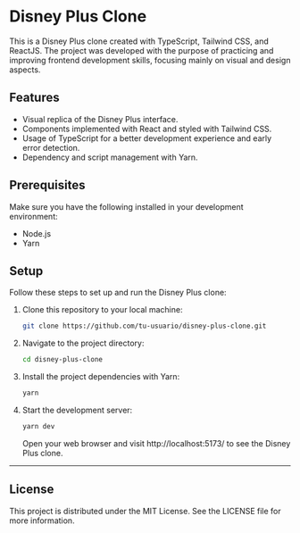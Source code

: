 # Disney Plus Clone

This is a Disney Plus clone created with TypeScript, Tailwind CSS, and ReactJS. The project was developed with the purpose of practicing and improving frontend development skills, focusing mainly on visual and design aspects.

## Features

- Visual replica of the Disney Plus interface.
- Components implemented with React and styled with Tailwind CSS.
- Usage of TypeScript for a better development experience and early error detection.
- Dependency and script management with Yarn.

## Prerequisites

Make sure you have the following installed in your development environment:

- Node.js
- Yarn

## Setup

Follow these steps to set up and run the Disney Plus clone:

1. Clone this repository to your local machine:

   ```bash
   git clone https://github.com/tu-usuario/disney-plus-clone.git
   ```

1. Navigate to the project directory:

   ```bash
   cd disney-plus-clone
   ```

1. Install the project dependencies with Yarn:

   ```bash
   yarn
   ```

1. Start the development server:

   ```bash
   yarn dev
   ```

   Open your web browser and visit http://localhost:5173/ to see the Disney Plus clone.

---

## License

This project is distributed under the MIT License. See the LICENSE file for more information.
